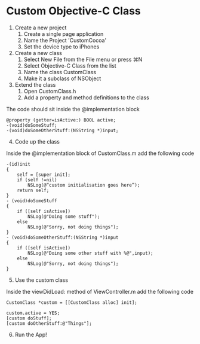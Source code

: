 # Custom Objective-C Class

1. Create a new project
	1. Create a single page application
	2. Name the Project 'CustomCocoa'
	3. Set the device type to iPhones
2. Create a new class
	1. Select New File from the File menu or press ⌘N
	2. Select Objective-C Class from the list
	3. Name the class CustomClass
	4. Make it a subclass of NSObject
3. Extend the class
	1. Open CustomClass.h
	2. Add a property and method definitions to the class

The code should sit inside the @implementation block

    @property (getter=isActive:) BOOL active;
    -(void)doSomeStuff;
    -(void)doSomeOtherStuff:(NSString *)input;
    
4. Code up the class

Inside the @implementation block of CustomClass.m add the following code

    -(id)init
	{
		self = [super init];
		if (self !=nil)
			NSLog(@“custom initialisation goes here”);
		return self;
	}
	- (void)doSomeStuff
	{
		if ([self isActive])
			NSLog(@"Doing some stuff");
		else
			NSLog(@"Sorry, not doing things");
	}
	- (void)doSomeOtherStuff:(NSString *)input
	{
		if ([self isActive])
			NSLog(@"Doing some other stuff with %@",input);
		else
			NSLog(@"Sorry, not doing things");
	}

	
5. Use the custom class

Inside the viewDidLoad: method of ViewController.m add the following code

    CustomClass *custom = [[CustomClass alloc] init];
    
    custom.active = YES;
    [custom doStuff];
    [custom doOtherStuff:@"Things"];

6. Run the App!
